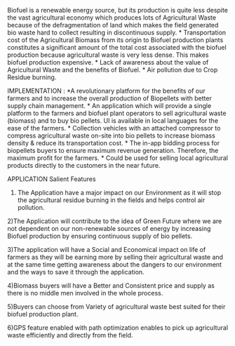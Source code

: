 Biofuel is a renewable energy source, but its production is quite less despite the vast agricultural economy which produces lots of Agricultural Waste because of the defragmentation of land which makes the field generated bio waste hard to collect resulting in discontinuous supply. * Transportation cost of the Agricultural Biomass from its origin to Biofuel production plants constitutes a significant amount of the total cost associated with the biofuel production because agricultural waste is very less dense. This makes biofuel production expensive. * Lack of awareness about the value of Agricultural Waste and the benefits of Biofuel. * Air pollution due to Crop Residue burning.

IMPLEMENTATION : *A revolutionary platform for the benefits of our farmers and to increase the overall production of Biopellets with better supply chain management. * An application which will provide a single platform to the farmers and biofuel plant operators to sell agricultural waste (biomass) and to buy bio pellets. UI is available in local languages for the ease of the farmers. * Collection vehicles with an attached compressor to compress agricultural waste on-site into bio pellets to increase biomass density & reduce its transportation cost. * The in-app bidding process for biopellets buyers to ensure maximum revenue generation. Therefore, the maximum profit for the farmers. * Could be used for selling local agricultural products directly to the customers in the near future.

APPLICATION Salient Features

1) The Application have a major impact on our Environment as it will stop the agricultural residue burning in the fields and helps control air pollution.

2)The Application will contribute to the idea of Green Future where we are not dependent on our non-renewable sources of energy by increasing Biofuel production by ensuring continuous supply of bio pellets.

3)The application will have a Social and Economical impact on life of farmers as they will be earning more by selling their agricultural waste and at the same time getting awareness about the dangers to our environment and the ways to save it through the application.

4)Biomass buyers will have a Better and Consistent price and supply as there is no middle men involved in the whole process.

5)Buyers can choose from Variety of agricultural waste best suited for their biofuel production plant.

6)GPS feature enabled with path optimization enables to pick up agricultural waste efficiently and directly from the field.
